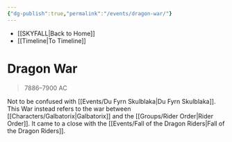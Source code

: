 ```yaml
---
{"dg-publish":true,"permalink":"/events/dragon-war/"}
---
```


- [[SKYFALL\|Back to Home]]
- [[Timeline\|To Timeline]]

# Dragon War
>7886–7900 AC

Not to be confused with [[Events/Du Fyrn Skulblaka\|Du Fyrn Skulblaka]]. This War instead refers to the war between [[Characters/Galbatorix\|Galbatorix]] and the [[Groups/Rider Order\|Rider Order]]. It came to a close with the [[Events/Fall of the Dragon Riders\|Fall of the Dragon Riders]].  
